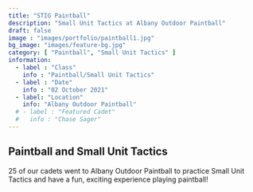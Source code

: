 ```yaml
---
title: "STIG Paintball"
description: "Small Unit Tactics at Albany Outdoor Paintball"
draft: false
image : "images/portfolio/paintball1.jpg"
bg_image: "images/feature-bg.jpg"
category: [ "Paintball", "Small Unit Tactics" ]
information:
  - label : "Class"
    info : "Paintball/Small Unit Tactics"
  - label : "Date"
    info : "02 October 2021"
  - label: "Location"
    info: "Albany Outdoor Paintball"
  # - label : "Featured Cadet"
  #   info : "Chase Sager"
---
```


## Paintball and Small Unit Tactics

25 of our cadets went to Albany Outdoor Paintball to practice Small Unit Tactics and have a fun, exciting experience playing paintball!

